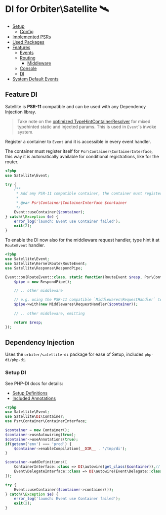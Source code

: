 # DI for Orbiter\Satellite 🛰️

- [Setup](../README.md#setup)
    - [Config](../README.md#config)
- [Implemented PSRs](../README.md#psrs)
- [Used Packages](../README.md#used-packages)
- [Features](README.md)
    - [Events](feature-events.md)
    - [Routing](feature-routing.md)
        - [Middleware](feature-middleware.md)
    - [Console](feature-console.md)
    - [DI](feature-di.md)
- [System Default Events](satellite-events.md)

## Feature DI

Satellite is **PSR-11** compatible and can be used with any Dependency Injection libray.

> Take note on the [optimized TypeHintContainerResolver](https://github.com/bemit/satellite/blob/master/src/Event/EventDispatcherTypeHintContainerResolver.php) for mixed typehinted static and injected params. This is used in `Event`'s invoke system.

Register a container to `Event` and it is accessible in every event handler.

The container must register itself for `Psr\Container\ContainerInterface`, this way it is automatically available for conditional registrations, like for the router.

```php
<?php
use Satellite\Event;

try {
    /**
     * Add any PSR-11 compatible container, the container must register itself as `ContainerInterface`
     *
     * @var Psr\Container\ContainerInterface $container
     */
    Event::useContainer($container);
} catch(\Exception $e) {
    error_log('launch: Event use Container failed');
    exit(2);
}
```

To enable the DI now also for the middleware request handler, type hint it at `RouteEvent` handler.

```php
<?php
use Satellite\Event;
use Satellite\KernelRoute\RouteEvent;
use Satellite\Response\RespondPipe;

Event::on(RouteEvent::class, static function(RouteEvent $resp, Psr\Container\ContainerInterface $container) {
    $pipe = new RespondPipe();

    // .. other middleware

    // e.g. using the PSR-11 compatible `Middlewares\RequestHandler` to handle the execution of matched routes
    $pipe->with(new Middlewares\RequestHandler($container));
    
    // .. other middleware, emitting

    return $resp;
});
```

## Dependency Injection

Uses the `orbiter/satellite-di` package for ease of Setup, includes `php-di/php-di`.

### Setup DI

See PHP-DI docs for details:

- [Setup Definitions](http://php-di.org/doc/php-definitions.html)
- [Included Annotations](http://php-di.org/doc/annotations.html)

```php
<?php
use Satellite\Event;
use Satellite\DI\Container;
use Psr\Container\ContainerInterface;

$container = new Container();
$container->useAutowiring(true);
$container->useAnnotations(true);
if(getenv('env') === 'prod') {
    $container->enableCompilation(__DIR__ . '/tmp/di');
}

$container->addDefinitions([
    ContainerInterface::class => DI\autowire(get_class($container)),// must be provided for Container
    Event\DelegateInterface::class => DI\autowire(Event\Delegate::class),// optional usage for Event\Delegate
]);

try {
    Event::useContainer($container->container());
} catch(\Exception $e) {
    error_log('launch: Event use Container failed');
    exit(2);
}
```
